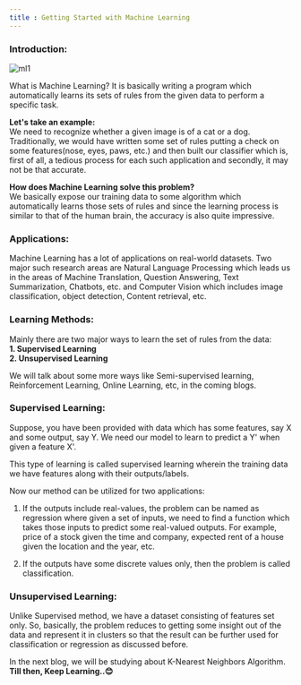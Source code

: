 ```yaml
---
title : Getting Started with Machine Learning
---
```


### Introduction:

![ml1](https://blog.datumbox.com/wp-content/uploads/2017/01/machine-learning-framework.png)

What is Machine Learning? It is basically writing a program which automatically learns its sets of rules from the given data 
to perform a specific task.

**Let's take an example:**<br/>
We need to recognize whether a given image is of a cat or a dog. Traditionally, we would have written some set of rules 
putting a check on some features(nose, eyes, paws, etc.) and then built our classifier which is, first of all, a tedious 
process for each such application and secondly, it may not be that accurate.

**How does Machine Learning solve this problem?**<br/>
We basically expose our training data to some algorithm which automatically learns those sets of rules and since the 
learning process is similar to that of the human brain, the accuracy is also quite impressive.


### Applications:<br/>
Machine Learning has a lot of applications on real-world datasets. Two major such research areas are Natural Language 
Processing which leads us in the areas of Machine Translation, Question Answering, Text Summarization, Chatbots, etc. and 
Computer Vision which includes image classification, object detection, Content retrieval, etc.


### Learning Methods:<br/>
Mainly there are two major ways to learn the set of rules from the data:<br/>
**1. Supervised Learning<br/>**
**2. Unsupervised Learning<br/>**

We will talk about some more ways like Semi-supervised learning, Reinforcement Learning, Online Learning, etc, in the 
coming blogs.


### Supervised Learning:<br/>
Suppose, you have been provided with data which has some features, say X and some output, say Y. We need our model to 
learn to predict a Y' when given a feature X'. 

This type of learning is called supervised learning wherein the training data we have features along with their outputs/labels.

Now our method can be utilized for two applications:

1. If the outputs include real-values, the problem can be named as regression where given a set of inputs, we need to find a function which takes those inputs to predict some real-valued outputs. For example, price of a stock given the time and company, expected rent of a house given the location and the year, etc.

2. If the outputs have some discrete values only, then the problem is called classification.


### Unsupervised Learning:<br/>
Unlike Supervised method, we have a dataset consisting of features set only. So, basically, the problem reduces to getting
some insight out of the data and represent it in clusters so that the result can be further used for classification or
regression as discussed before.

In the next blog, we will be studying about 
K-Nearest Neighbors Algorithm.<br/>
**Till then, Keep Learning..😊**
